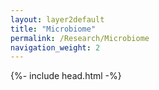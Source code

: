 ```yaml
---
layout: layer2default
title: "Microbiome"
permalink: /Research/Microbiome
navigation_weight: 2
---
```

 {%- include head.html -%}
